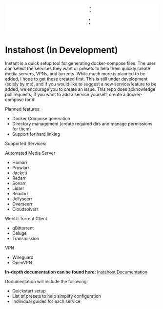 ![](Images/LogoGitBG.png)

# Instahost (In Development)

Instant is a quick setup tool for generating docker-compose files. The user can select the services they want or presets to help them quickly create media servers, VPNs, and torrents. While much more is planned to be added, I hope to get these created first. This is still under development (solely by me), and if you would like to suggest a new service/feature to be added, we encourage you to create an issue. This repo does acknowledge pull requests; if you want to add a service yourself, create a docker-compose for it!

Planned features:
- Docker Compose generation
- Directory management (create required dirs and manage permissions for them)
- Support for hard linking

Supported Services:

Automated Media Server
- Homarr
- Prowlarr
- Jackett
- Radarr
- Sonarr
- Lidarr
- Readarr
- Jellyseerr
- Overseerr
- Cloudsolverr

WebUI Torrent Client
- qBittorrent
- Deluge
- Transmission

VPN
- Wireguard
- OpenVPN

**In-depth documentation can be found here:**
<a href="https://instahost.github.io/instahostdocs.github.io/" onclick="window.open('https://instahost.github.io/instahostdocs.github.io//', '_self');">Instahost Documentation</a>

Documentation will include the following:
- Quickstart setup
- List of presets to help simplify configuration
- Individual guides for each service
